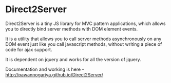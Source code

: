 Direct2Server
=============

Direct2Server is a tiny JS library for MVC pattern applications, which allows you to directly bind server methods with DOM element events.

It is a utility that allows you to call server methods asynchronously on any DOM event just like you call javascript methods, without writing a piece of code for ajax support.

It is dependent on jquery and works for all the version of jquery.

Documentation and working is here - http://pawannogariya.github.io/Direct2Server/



